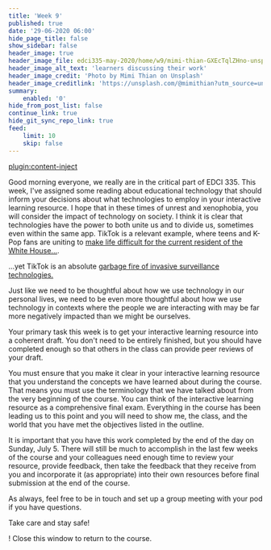 ```yaml
---
title: 'Week 9'
published: true
date: '29-06-2020 06:00'
hide_page_title: false
show_sidebar: false
header_image: true
header_image_file: edci335-may-2020/home/w9/mimi-thian-GXEcTqlZHno-unsplash.jpg
header_image_alt_text: 'learners discussing their work'
header_image_credit: 'Photo by Mimi Thian on Unsplash'
header_image_creditlink: 'https://unsplash.com/@mimithian?utm_source=unsplash&utm_medium=referral&utm_content=creditCopyText'
summary:
    enabled: '0'
hide_from_post_list: false
continue_link: true
hide_git_sync_repo_link: true
feed:
    limit: 10
    skip: false
---
```


[plugin:content-inject](../w9/_week-9)

Good morning everyone, we really are in the critical part of EDCI 335. This week, I've assigned some reading about educational technology that should inform your decisions about what technologies to employ in your interactive learning resource. I hope that in these times of unrest and xenophobia, you will consider the impact of technology on society. I think it is clear that technologies have the power to both unite us and to divide us, sometimes even within the same app. TikTok is a relevant example, where teens and K-Pop fans are uniting to [make life difficult for the current resident of the White House...](https://twitter.com/actualham/status/1277568382485872640?s=20).

...yet TikTok is an absolute [garbage fire of invasive surveillance technologies.](https://www.boredpanda.com/tik-tok-reverse-engineered-data-information-collecting/)

Just like we need to be thoughtful about how we use technology in our personal lives, we need to be even more thoughtful about how we use technology in contexts where the people we are interacting with may be far more negatively impacted than we might be ourselves.

Your primary task this week is to get your interactive learning resource into a coherent draft. You don't need to be entirely finished, but you should have completed enough so that others in the class can provide peer reviews of your draft.

You must ensure that you make it clear in your interactive learning resource that you understand the concepts we have learned about during the course. That means you must use the terminology that we have talked about from the very beginning of the course. You can think of the interactive learning resource as a comprehensive final exam. Everything in the course has been leading us to this point and you will need to show me, the class, and the world that you have met the objectives listed in the outline.

It is important that you have this work completed by the end of the day on Sunday, July 5. There will still be much to accomplish in the last few weeks of the course and your colleagues need enough time to review your resource, provide feedback, then take the feedback that they receive from you and incorporate it (as appropriate) into their own resources before final submission at the end of the course.

As always, feel free to be in touch and set up a group meeting with your pod if you have questions.

Take care and stay safe!


! Close this window to return to the course.
